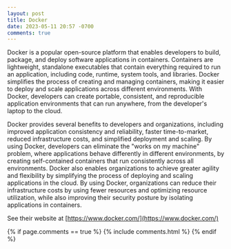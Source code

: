 ```yaml
---
layout: post
title: Docker
date: 2023-05-11 20:57 -0700
comments: true
---
```

Docker is a popular open-source platform that enables developers to build, package, and deploy software applications in containers. Containers are lightweight, standalone executables that contain everything required to run an application, including code, runtime, system tools, and libraries. Docker simplifies the process of creating and managing containers, making it easier to deploy and scale applications across different environments. With Docker, developers can create portable, consistent, and reproducible application environments that can run anywhere, from the developer's laptop to the cloud.

Docker provides several benefits to developers and organizations, including improved application consistency and reliability, faster time-to-market, reduced infrastructure costs, and simplified deployment and scaling. By using Docker, developers can eliminate the "works on my machine" problem, where applications behave differently in different environments, by creating self-contained containers that run consistently across all environments. Docker also enables organizations to achieve greater agility and flexibility by simplifying the process of deploying and scaling applications in the cloud. By using Docker, organizations can reduce their infrastructure costs by using fewer resources and optimizing resource utilization, while also improving their security posture by isolating applications in containers.

See their website at [https://www.docker.com/](https://www.docker.com/)


{% if page.comments == true %}
  {% include comments.html %}
{% endif %}